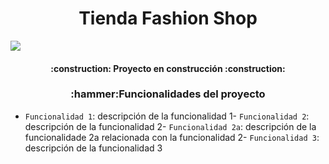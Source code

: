 <h1 align="center"> Tienda Fashion Shop </h1>

<p align="left">
   <img src="https://img.shields.io/badge/STATUS-EN%20DESAROLLO-green">
   </p>

<h4 align="center">
:construction: Proyecto en construcción :construction:
</h4>

<h3 align="center">:hammer:Funcionalidades del proyecto</h3>

- `Funcionalidad 1`: descripción de la funcionalidad 1- `Funcionalidad 2`: descripción de la funcionalidad 2- `Funcionalidad 2a`: descripción de la funcionalidade 2a relacionada con la funcionalidad 2- `Funcionalidad 3`: descripción de la funcionalidad 3